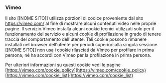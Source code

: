 ### Vimeo 
Il sito [[NOME SITO]] utilizza porzioni di codice proveniente dal sito https://vimeo.com/ al fine di mostrare alcuni contenuti video nelle proprie pagine.
Il servizio Vimeo installa alcuni cookie tecnici utilizzati solo per il funzionamento del servizio e alcuni cookie di profilazione in grado di tenere traccia del comportamento dell'utente. Tali cookie possono rimanere installati nel browser dell'utente per periodi superiori alla singola sessione. 
[[NOME SITO]] non usa i cookie rilasciati da Vimeo per profilare in prima persona, né ha accordi con Vimeo per la profilazione in prima persona.

Per ulteriori informazioni su questi cookie vedi le pagine
[https://vimeo.com/cookie_policy](https://vimeo.com/cookie_policy)
[https://vimeo.com/cookie_list](https://vimeo.com/cookie_list)